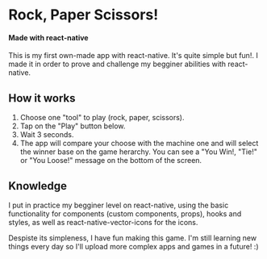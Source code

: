 # Rock, Paper Scissors!
#### Made with react-native

This is my first own-made app with react-native. It's quite simple but fun!. I made it in order to prove and challenge my begginer abilities with react-native.

## How it works

1. Choose one "tool" to play (rock, paper, scissors).
2. Tap on the "Play" button below.
3. Wait 3 seconds.
4. The app will compare your choose with the machine one and will select the winner base on the game herarchy. You can see a "You Win!, "Tie!" or "You Loose!" message on the bottom of the screen.

## Knowledge

I put in practice my begginer level on react-native, using the basic functionality for components (custom components, props), hooks and styles, as well as react-native-vector-icons for the icons.

Despiste its simpleness, I have fun making this game. I'm still learning new things every day so I'll upload more complex apps and games in a future! :)
